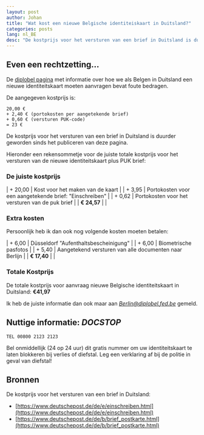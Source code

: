 ```yaml
---
layout: post
author: Johan
title: "Wat kost een nieuwe Belgische identiteiskaart in Duitsland?"
categories: posts
lang: nl_BE
desc: "De kostprijs voor het versturen van een brief in Duitsland is duurder geworden"
---
```


## Even een rechtzetting...

De [diplobel pagina](http://countries.diplomatie.belgium.be/nl/duitsland/consulaire_informatie/identiteitskaart/) met informatie over hoe we als Belgen in Duitsland een nieuwe identiteitskaart moeten aanvragen bevat foute bedragen.

De aangegeven kostprijs is:

```
20,00 €
+ 2,40 € (portokosten per aangetekende brief)
+ 0,60 € (versturen PUK-code)
= 23 €
```

De kostprijs voor het versturen van een brief in Duitsland is duurder geworden sinds het publiceren van deze pagina.

Hieronder een rekensommetje voor de juiste totale kostprijs voor het versturen van de nieuwe identiteitskaart plus PUK brief:

### De juiste kostprijs

| + 20,00    | Kost voor het maken van de kaart |
| + 3,95     | Portokosten voor een aangetekende brief: "Einschreiben" |
| + 0,62     | Portokosten voor het versturen van de puk brief |
| **€ 24,57**  | |

### Extra kosten

Persoonlijk heb ik dan ook nog volgende kosten moeten betalen:

| + 6,00     | Düsseldorf "Aufenthaltsbescheinigung" |
| + 6,00     | Biometrische pasfotos |
| + 5,40     | Aangetekend versturen van alle documenten naar Berlijn |
| **€ 17,40**  | |


### Totale Kostprijs

De totale kostprijs voor aanvraag nieuwe Belgische identiteitskaart in Duitsland: **€41,97**

Ik heb de juiste informatie dan ook maar aan *Berlin@diplobel.fed.be* gemeld.

## Nuttige informatie: *DOCSTOP*

    TEL 00800 2123 2123

Bel onmiddellijk (24 op 24 uur) dit gratis nummer om uw identiteitskaart te laten blokkeren bij verlies of diefstal. Leg een verklaring af bij de politie in geval van diefstal!

## Bronnen

De kostprijs voor het versturen van een brief in Duitsland:

- [https://www.deutschepost.de/de/e/einschreiben.html](https://www.deutschepost.de/de/e/einschreiben.html)
- [https://www.deutschepost.de/de/b/brief_postkarte.html](https://www.deutschepost.de/de/b/brief_postkarte.html)